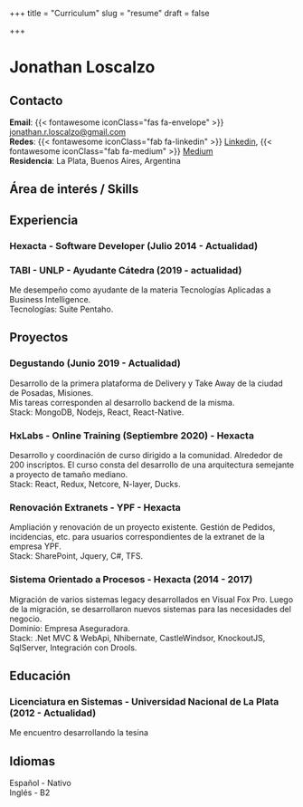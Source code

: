 +++
title = "Curriculum"
slug = "resume"
draft = false

+++

# Jonathan Loscalzo

## Contacto
**Email**: {{< fontawesome iconClass="fas fa-envelope" >}} jonathan.r.loscalzo@gmail.com  
**Redes**: {{< fontawesome iconClass="fab fa-linkedin" >}} [Linkedin](https://www.linkedin.com/in/jonathan-loscalzo-7a070279/), {{< fontawesome iconClass="fab fa-medium" >}} [Medium](https://medium.com/@jonathanloscalzo)  
**Residencia**: La Plata, Buenos Aires, Argentina

## Área de interés / Skills


## Experiencia
### Hexacta - Software Developer (Julio 2014 - Actualidad)

### TABI - UNLP - Ayudante Cátedra (2019 - actualidad)
Me desempeño como ayudante de la materia Tecnologías Aplicadas a Business Intelligence.   
Tecnologías: Suite Pentaho.

## Proyectos

### Degustando (Junio 2019 - Actualidad)
Desarrollo de la primera plataforma de Delivery y Take Away de la ciudad de Posadas, Misiones.  
Mis tareas corresponden al desarrollo backend de la misma.   
Stack: MongoDB, Nodejs, React, React-Native.

### HxLabs - Online Training (Septiembre 2020) - Hexacta
Desarrollo y coordinación de curso dirigido a la comunidad.
Alrededor de 200 inscriptos. El curso consta del desarrollo de una arquitectura semejante a proyecto de tamaño mediano.  
Stack: React, Redux, Netcore, N-layer, Ducks. 

### Renovación Extranets - YPF - Hexacta
Ampliación y renovación de un proyecto existente.
Gestión de Pedidos, incidencias, etc. para usuarios correspondientes de la extranet de la empresa YPF.  
Stack: SharePoint, Jquery, C#, TFS.

### Sistema Orientado a Procesos - Hexacta (2014 - 2017)
Migración de varios sistemas legacy desarrollados en Visual Fox Pro. 
Luego de la migración, se desarrollaron nuevos sistemas para las necesidades del negocio.   
Dominio: Empresa Aseguradora.  
Stack: .Net MVC & WebApi, Nhibernate, CastleWindsor, KnockoutJS, SqlServer, Integración con Drools.

## Educación

### Licenciatura en Sistemas - Universidad Nacional de La Plata (2012 - Actualidad)
Me encuentro desarrollando la tesina

## Idiomas
Español - Nativo  
Inglés - B2  